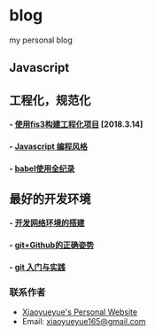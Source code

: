 blog
====

my personal blog

## Javascript

## 工程化，规范化
#### - [使用fis3构建工程化项目](https://github.com/xiaoyueyue165/blog/issues/14) [2018.3.14]
#### - [Javascript 编程风格](https://github.com/xiaoyueyue165/blog/issues/11)
#### - [babel使用全纪录](https://github.com/xiaoyueyue165/blog/issues/16)

## 最好的开发环境
#### - [开发网络环境的搭建](https://github.com/xiaoyueyue165/blog/issues/3)
#### - [git+Github的正确姿势 ](https://github.com/xiaoyueyue165/blog/issues/2)
#### - [git 入门与实践 ](https://github.com/xiaoyueyue165/blog/issues/1)


### 联系作者
- [Xiaoyueyue's Personal Website](http://xiaoyueyue.org/)
- Email: xiaoyueyue165@gmail.com



